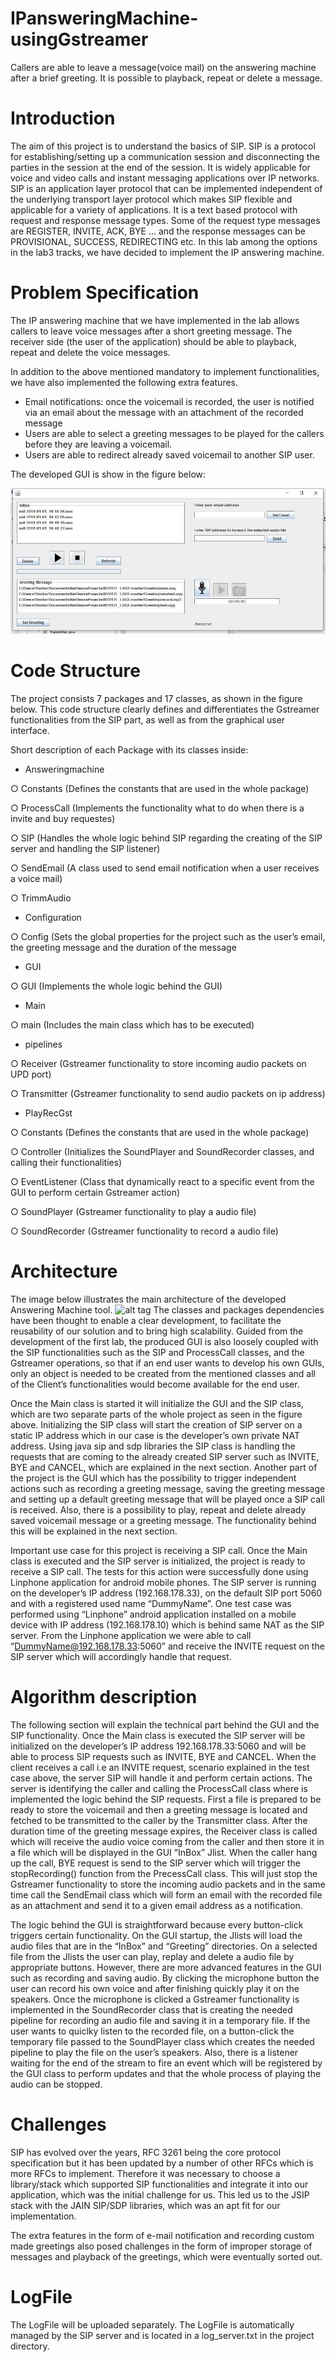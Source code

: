 # IPansweringMachine-usingGstreamer
Callers are able to leave a message(voice mail) on the answering machine after a brief greeting. It is possible to playback, repeat or delete a message.

# Introduction
The aim of this project is to understand the basics of SIP. SIP is a protocol for establishing/setting up a communication session and disconnecting the parties in the session at the end of the session. It is widely applicable for voice and video calls and instant messaging applications over IP networks. SIP is an application layer protocol that can be implemented independent of the underlying transport layer protocol which makes SIP flexible and applicable for a variety of applications.  It is a text based protocol with request and response message types. Some of the request type messages are REGISTER, INVITE, ACK, BYE ... and the response messages can be PROVISIONAL, SUCCESS, REDIRECTING etc. In this lab among the options in the lab3 tracks, we have decided to implement the IP answering machine. 

# Problem Specification
The IP answering machine that we have implemented in the lab allows callers to leave voice messages after a short greeting message. The receiver side (the user of the application) should be able to playback, repeat and delete the voice messages. 

In addition to the above mentioned mandatory to implement functionalities, we have also implemented the following extra features.
- Email notifications: once the voicemail is recorded, the user is notified via an email about the message with an attachment of the recorded message
-	Users are able to select a greeting messages to be played for the callers before they are leaving a voicemail.
-	Users are able to redirect already saved voicemail to another SIP user.

The developed GUI is show in the figure below:

![alt tag](https://github.com/dimcey/IP-answeringMachine-usingGstreamer/blob/master/gui.jpg)

# Code Structure
The project consists 7 packages and 17 classes, as shown in the figure below. This code structure clearly defines and differentiates the Gstreamer functionalities from the SIP part, as well as from the graphical user interface.

Short description of each Package with its classes inside:

-	Answeringmachine

○	Constants (Defines the constants that are used in the whole package)

○	ProcessCall (Implements the functionality what to do when there is a invite and buy requestes)

○	SIP (Handles the whole logic behind SIP regarding the creating of the SIP server and handling the SIP listener)

○	SendEmail (A class used to send email notification when a user receives a voice mail)

○	TrimmAudio

-	Configuration

○	Config (Sets the global properties for the project such as the user’s email, the greeting message and the duration of the message

- GUI

○	GUI (Implements the whole logic behind the GUI)

-	Main

○	main (Includes the main class which has to be executed)

-	pipelines

○	Receiver (Gstreamer functionality to store incoming audio packets on UPD port)

○	Transmitter (Gstreamer functionality to send audio packets on ip address)

-	PlayRecGst

○	Constants (Defines the constants that are used in the whole package)

○	Controller (Initializes the SoundPlayer and SoundRecorder classes, and calling their functionalities)

○	EventListener (Class that dynamically react to a specific event from the GUI to perform certain Gstreamer action)

○	SoundPlayer (Gstreamer functionality to play a audio file)

○	SoundRecorder (Gstreamer functionality to record a audio file)

# Architecture
The image below illustrates the main architecture of the developed Answering Machine tool.
![alt tag](https://github.com/dimcey/IP-answeringMachine-usingGstreamer/blob/master/Architecture.jpg)
The classes and packages dependencies have been thought to enable a clear development, to facilitate the reusability of our solution and to bring high scalability. Guided from the development of the first lab, the produced GUI is also loosely coupled with the SIP functionalities such as the SIP and ProcessCall classes, and the Gstreamer operations, so that if an end user wants to develop his own GUIs, only an object is needed to be created from the mentioned classes and all of the Client’s functionalities would become available for the end user.

Once the Main class is started it will initialize the GUI and the SIP class, which are two separate parts of the whole project as seen in the figure above. Initializing the SIP class will start the creation of SIP server on a static IP address which in our case is the developer’s own private NAT address.  Using java sip and sdp libraries the SIP class is handling the requests that are coming to the already created SIP server such as INVITE, BYE and CANCEL, which are explained in the next section. 
Another part of the project is the GUI which has the possibility to trigger independent actions such as recording a greeting message, saving the greeting message and setting up a default greeting message that will be played once a SIP call is received. Also, there is a possibility to play, repeat and delete already saved voicemail message or a greeting message. The functionality behind this will be explained in the next section.

Important use case for this project is receiving a SIP call. Once the Main class is executed and the SIP server is initialized, the project is ready to receive a SIP call. The tests for this action were successfully done using Linphone application for android mobile phones. The SIP server is running on the developer’s IP address (192.168.178.33), on the default SIP port 5060 and with a registered used name “DummyName”. One test case was performed using “Linphone” android application installed on a mobile device with IP address (192.168.178.10) which is behind same NAT as the SIP server. From the Linphone application we were able to call “DummyName@192.168.178.33:5060” and receive the INVITE request on the SIP server which will аccordingly handle that request.

# Algorithm description
The following section will explain the technical part behind the GUI and the SIP functionality.
Once the Main class is executed the SIP server will be initialized on the developer’s IP address 192.168.178.33:5060 and will be able to process SIP requests such as INVITE, BYE and CANCEL. When the client receives a call i.e an INVITE request, scenario explained in the test case above, the server SIP will handle it and perform certain actions. The server is identifying the caller and calling the ProcessCall class where is implemented the logic behind the SIP requests. First a file is prepared to be ready to store the voicemail and then a greeting message is located and fetched to be transmitted to the caller by the Transmitter class. After the duration time of the greeting message expires, the Receiver class is called which will receive the audio voice coming from the caller and then store it in a file which will be displayed in the GUI “InBox” Jlist. When the caller hang up the call, BYE request is send to the SIP server which will trigger the stopRecording() function from the PrecessCall class. This will just stop the Gstreamer functionality to store the incoming audio packets and in the same time call the SendEmail class which will form an email with the recorded file as an attachment and send it to a given email address as a notification.

The logic behind the GUI is straightforward because every button-click triggers certain functionality. On the GUI startup, the Jlists will load the audio files that are in the “InBox” and “Greeting” directories. On a selected file from the Jlists the user can play, replay and delete a audio file by appropriate buttons. However, there are more advanced features in the GUI such as recording and saving audio. By clicking the microphone button the user can record his own voice and after finishing quickly play it on the speakers. Once the microphone is clicked a Gstreamer functionality is implemented in the SoundRecorder class that is creating the needed pipeline for recording an audio file and saving it in a temporary file. If the user wants to quiclky listen to the recorded file, on a button-click the temporary file passed to the SoundPlayer class which creates the needed pipeline to play the file on the user’s speakers. Also, there is a listener waiting for the end of the stream to fire an event which will be registered by the GUI class to perform updates and that the whole process of playing the audio can be stopped.

# Challenges
SIP has evolved over the years, RFC 3261 being the core protocol specification but it has been updated by a number of other RFCs which is more RFCs to implement. Therefore it was necessary to choose a library/stack which supported SIP functionalities and integrate it into our application, which was the initial challenge for us. This led us to the JSIP stack with the JAIN SIP/SDP libraries, which was an apt fit for our implementation. 

The extra features in the form of e-mail notification and recording custom made greetings also posed challenges in the form of improper storage of messages and playback of the greetings, which were eventually sorted out. 

# LogFile
The LogFile will be uploaded separately. The LogFile is automatically managed by the SIP server and is located in a log_server.txt in the project directory. 
